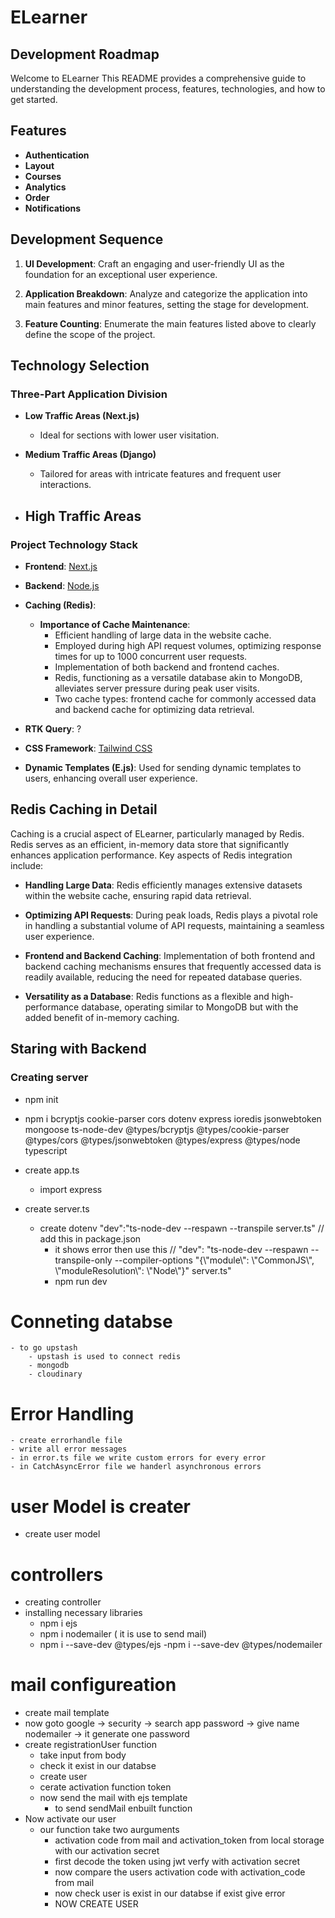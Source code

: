 # ELearner

## Development Roadmap

Welcome to ELearner This README provides a comprehensive guide to understanding the development process, features, technologies, and how to get started.

## Features

- **Authentication**
- **Layout**
- **Courses**
- **Analytics**
- **Order**
- **Notifications**

## Development Sequence

1. **UI Development**: Craft an engaging and user-friendly UI as the foundation for an exceptional user experience.

2. **Application Breakdown**: Analyze and categorize the application into main features and minor features, setting the stage for development.

3. **Feature Counting**: Enumerate the main features listed above to clearly define the scope of the project.

## Technology Selection

### Three-Part Application Division

- **Low Traffic Areas (Next.js)**

  - Ideal for sections with lower user visitation.

- **Medium Traffic Areas (Django)**

  - Tailored for areas with intricate features and frequent user interactions.

- **High Traffic Areas**
  - 

### Project Technology Stack

- **Frontend**: [Next.js](https://nextjs.org/)
- **Backend**: [Node.js](https://nodejs.org/)
- **Caching (Redis)**:

  - **Importance of Cache Maintenance**:
    - Efficient handling of large data in the website cache.
    - Employed during high API request volumes, optimizing response times for up to 1000 concurrent user requests.
    - Implementation of both backend and frontend caches.
    - Redis, functioning as a versatile database akin to MongoDB, alleviates server pressure during peak user visits.
    - Two cache types: frontend cache for commonly accessed data and backend cache for optimizing data retrieval.

- **RTK Query**: ?

- **CSS Framework**: [Tailwind CSS](https://tailwindcss.com/)
- **Dynamic Templates (E.js)**: Used for sending dynamic templates to users, enhancing overall user experience.

## Redis Caching in Detail

Caching is a crucial aspect of ELearner, particularly managed by Redis. Redis serves as an efficient, in-memory data store that significantly enhances application performance. Key aspects of Redis integration include:

- **Handling Large Data**: Redis efficiently manages extensive datasets within the website cache, ensuring rapid data retrieval.

- **Optimizing API Requests**: During peak loads, Redis plays a pivotal role in handling a substantial volume of API requests, maintaining a seamless user experience.

- **Frontend and Backend Caching**: Implementation of both frontend and backend caching mechanisms ensures that frequently accessed data is readily available, reducing the need for repeated database queries.

- **Versatility as a Database**: Redis functions as a flexible and high-performance database, operating similar to MongoDB but with the added benefit of in-memory caching.

## Staring with Backend 



###  Creating server
  - npm init
  - npm i bcryptjs cookie-parser cors dotenv express ioredis jsonwebtoken mongoose ts-node-dev @types/bcryptjs @types/cookie-parser @types/cors @types/jsonwebtoken @types/express @types/node typescript

  - create app.ts
     - import express

  - create server.ts
      - create dotenv
          "dev":"ts-node-dev --respawn --transpile server.ts"
          // add this in package.json
          - it shows error  then use this 
            //  "dev": "ts-node-dev --respawn --transpile-only --compiler-options \"{\\\"module\\\": \\\"CommonJS\\\", \\\"moduleResolution\\\": \\\"Node\\\"}\" server.ts"
          - npm run dev
  # Conneting databse
    - to go upstash
        - upstash is used to connect redis
        - mongodb
        - cloudinary

  # Error Handling
    - create errorhandle file 
    - write all error messages
    - in error.ts file we write custom errors for every error
    - in CatchAsyncError file we handerl asynchronous errors
    
# user Model is creater
  - create user model

# controllers
  - creating controller
  - installing necessary libraries
     - npm i ejs 
     - npm i nodemailer ( it is use to send mail)
      - npm i --save-dev @types/ejs
      -npm i --save-dev @types/nodemailer
#


# mail configureation

  - create mail template
  - now goto google -> security -> search app password -> give name nodemailer -> it generate one password
  - create registrationUser function 
      - take input from body
      - check it exist in our databse 
      - create user 
      - cerate activation function token
      - now send the mail with ejs template 
          - to send sendMail enbuilt function
  - Now activate our user
    - our function take two aurguments 
        - activation code from mail and activation_token from local storage with our activation secret 
        - first decode the token using jwt verfy with activation secret
        - now compare the users activation code with activation_code from mail 
        - now check user is exist in our databse if exist give error
        - NOW CREATE USER 
      














